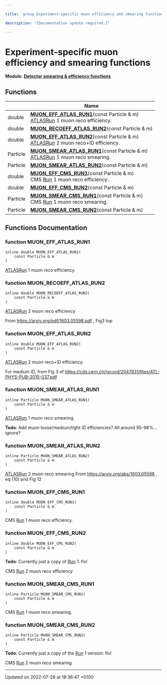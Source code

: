 ```yaml
---

title: 'group Experiment-specific muon efficiency and smearing functions'

description: "[Documentation update required.]"

---
```


# Experiment-specific muon efficiency and smearing functions

**Module:** **[Detector smearing & efficiency functions](/documentation/code/modules/group__smearing/)**



## Functions

|                | Name           |
| -------------- | -------------- |
| double | **[MUON_EFF_ATLAS_RUN1](/documentation/code/modules/group__smearing__muon/#function-muon-eff-atlas-run1)**(const Particle & m)<br><a href="/documentation/code/namespaces/namespacerivet_1_1atlas/">ATLAS</a><a href="/documentation/code/classes/classrivet_1_1run/">Run</a> 1 muon reco efficiency.  |
| double | **[MUON_RECOEFF_ATLAS_RUN2](/documentation/code/modules/group__smearing__muon/#function-muon-recoeff-atlas-run2)**(const Particle & m) |
| double | **[MUON_EFF_ATLAS_RUN2](/documentation/code/modules/group__smearing__muon/#function-muon-eff-atlas-run2)**(const Particle & m)<br><a href="/documentation/code/namespaces/namespacerivet_1_1atlas/">ATLAS</a><a href="/documentation/code/classes/classrivet_1_1run/">Run</a> 2 muon reco+ID efficiency.  |
| Particle | **[MUON_SMEAR_ATLAS_RUN1](/documentation/code/modules/group__smearing__muon/#function-muon-smear-atlas-run1)**(const Particle & m)<br><a href="/documentation/code/namespaces/namespacerivet_1_1atlas/">ATLAS</a><a href="/documentation/code/classes/classrivet_1_1run/">Run</a> 1 muon reco smearing.  |
| Particle | **[MUON_SMEAR_ATLAS_RUN2](/documentation/code/modules/group__smearing__muon/#function-muon-smear-atlas-run2)**(const Particle & m) |
| double | **[MUON_EFF_CMS_RUN1](/documentation/code/modules/group__smearing__muon/#function-muon-eff-cms-run1)**(const Particle & m)<br>CMS <a href="/documentation/code/classes/classrivet_1_1run/">Run</a> 1 muon reco efficiency.  |
| double | **[MUON_EFF_CMS_RUN2](/documentation/code/modules/group__smearing__muon/#function-muon-eff-cms-run2)**(const Particle & m) |
| Particle | **[MUON_SMEAR_CMS_RUN1](/documentation/code/modules/group__smearing__muon/#function-muon-smear-cms-run1)**(const Particle & m)<br>CMS <a href="/documentation/code/classes/classrivet_1_1run/">Run</a> 1 muon reco smearing.  |
| Particle | **[MUON_SMEAR_CMS_RUN2](/documentation/code/modules/group__smearing__muon/#function-muon-smear-cms-run2)**(const Particle & m) |


## Functions Documentation

### function MUON_EFF_ATLAS_RUN1

```
inline double MUON_EFF_ATLAS_RUN1(
    const Particle & m
)
```

<a href="/documentation/code/namespaces/namespacerivet_1_1atlas/">ATLAS</a><a href="/documentation/code/classes/classrivet_1_1run/">Run</a> 1 muon reco efficiency. 

### function MUON_RECOEFF_ATLAS_RUN2

```
inline double MUON_RECOEFF_ATLAS_RUN2(
    const Particle & m
)
```


<a href="/documentation/code/namespaces/namespacerivet_1_1atlas/">ATLAS</a><a href="/documentation/code/classes/classrivet_1_1run/">Run</a> 2 muon reco efficiency

From <a href="https://arxiv.org/pdf/1603.05598.pdf">https://arxiv.org/pdf/1603.05598.pdf</a> , Fig3 top 


### function MUON_EFF_ATLAS_RUN2

```
inline double MUON_EFF_ATLAS_RUN2(
    const Particle & m
)
```

<a href="/documentation/code/namespaces/namespacerivet_1_1atlas/">ATLAS</a><a href="/documentation/code/classes/classrivet_1_1run/">Run</a> 2 muon reco+ID efficiency. 

For medium ID, from Fig 3 of <a href="https://cds.cern.ch/record/2047831/files/ATL-PHYS-PUB-2015-037.pdf">https://cds.cern.ch/record/2047831/files/ATL-PHYS-PUB-2015-037.pdf</a>


### function MUON_SMEAR_ATLAS_RUN1

```
inline Particle MUON_SMEAR_ATLAS_RUN1(
    const Particle & m
)
```

<a href="/documentation/code/namespaces/namespacerivet_1_1atlas/">ATLAS</a><a href="/documentation/code/classes/classrivet_1_1run/">Run</a> 1 muon reco smearing. 

**Todo**: Add muon loose/medium/tight ID efficiencies? All around 95-98%... ignore? 

### function MUON_SMEAR_ATLAS_RUN2

```
inline Particle MUON_SMEAR_ATLAS_RUN2(
    const Particle & m
)
```


<a href="/documentation/code/namespaces/namespacerivet_1_1atlas/">ATLAS</a><a href="/documentation/code/classes/classrivet_1_1run/">Run</a> 2 muon reco smearing From <a href="https://arxiv.org/abs/1603.05598">https://arxiv.org/abs/1603.05598</a> , eq (10) and Fig 12 


### function MUON_EFF_CMS_RUN1

```
inline double MUON_EFF_CMS_RUN1(
    const Particle & m
)
```

CMS <a href="/documentation/code/classes/classrivet_1_1run/">Run</a> 1 muon reco efficiency. 

### function MUON_EFF_CMS_RUN2

```
inline double MUON_EFF_CMS_RUN2(
    const Particle & m
)
```


**Todo**: Currently just a copy of <a href="/documentation/code/classes/classrivet_1_1run/">Run</a> 1: fix! 

CMS <a href="/documentation/code/classes/classrivet_1_1run/">Run</a> 2 muon reco efficiency 


### function MUON_SMEAR_CMS_RUN1

```
inline Particle MUON_SMEAR_CMS_RUN1(
    const Particle & m
)
```

CMS <a href="/documentation/code/classes/classrivet_1_1run/">Run</a> 1 muon reco smearing. 

### function MUON_SMEAR_CMS_RUN2

```
inline Particle MUON_SMEAR_CMS_RUN2(
    const Particle & m
)
```


**Todo**: Currently just a copy of the <a href="/documentation/code/classes/classrivet_1_1run/">Run</a> 1 version: fix! 

CMS <a href="/documentation/code/classes/classrivet_1_1run/">Run</a> 2 muon reco smearing 






-------------------------------

Updated on 2022-07-28 at 18:36:47 +0100
